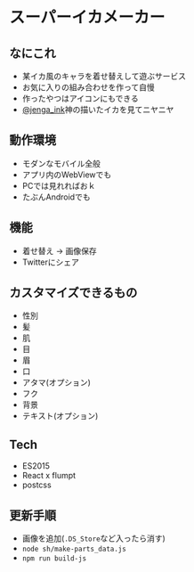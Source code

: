 # スーパーイカメーカー
## なにこれ
- 某イカ風のキャラを着せ替えして遊ぶサービス
- お気に入りの組み合わせを作って自慢
- 作ったやつはアイコンにもできる
- [@jenga_ink](https://twitter.com/jenga_ink)神の描いたイカを見てニヤニヤ

## 動作環境
- モダンなモバイル全般
- アプリ内のWebViewでも
- PCでは見れればおｋ
- たぶんAndroidでも

## 機能
- 着せ替え -> 画像保存
- Twitterにシェア

## カスタマイズできるもの
- 性別
- 髪
- 肌
- 目
- 眉
- 口
- アタマ(オプション)
- フク
- 背景
- テキスト(オプション)

## Tech
- ES2015
- React x flumpt
- postcss

## 更新手順
- 画像を追加(`.DS_Store`など入ったら消す)
- `node sh/make-parts_data.js`
- `npm run build-js`
